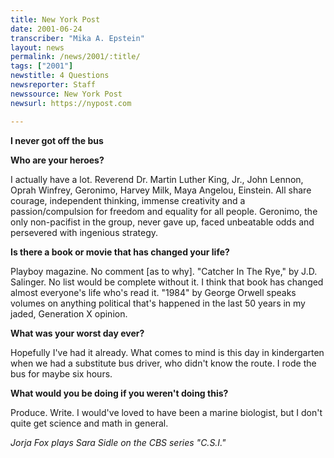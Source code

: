 ```yaml
---
title: New York Post
date: 2001-06-24
transcriber: "Mika A. Epstein"
layout: news
permalink: /news/2001/:title/
tags: ["2001"]
newstitle: 4 Questions
newsreporter: Staff
newssource: New York Post
newsurl: https://nypost.com

---
```

**I never got off the bus**

**Who are your heroes?**

I actually have a lot. Reverend Dr. Martin Luther King, Jr., John Lennon, Oprah Winfrey, Geronimo, Harvey Milk, Maya Angelou, Einstein. All share courage, independent thinking, immense creativity and a passion/compulsion for freedom and equality for all people. Geronimo, the only non-pacifist in the group, never gave up, faced unbeatable odds and persevered with ingenious strategy.

**Is there a book or movie that has changed your life?**

Playboy magazine. No comment [as to why]. "Catcher In The Rye," by J.D. Salinger. No list would be complete without it. I think that book has changed almost everyone's life who's read it. "1984" by George Orwell speaks volumes on anything political that's happened in the last 50 years in my jaded, Generation X opinion.

**What was your worst day ever?**

Hopefully I've had it already. What comes to mind is this day in kindergarten when we had a substitute bus driver, who didn't know the route. I rode the bus for maybe six hours.

**What would you be doing if you weren't doing this?**

Produce. Write. I would've loved to have been a marine biologist, but I don't quite get science and math in general.

*Jorja Fox plays Sara Sidle on the CBS series "C.S.I."*
